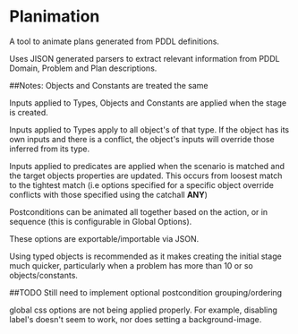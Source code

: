 # Planimation
A tool to animate plans generated from PDDL definitions.

Uses JISON generated parsers to extract relevant information from PDDL Domain, Problem and Plan descriptions.

##Notes:
Objects and Constants are treated the same

Inputs applied to Types, Objects and Constants are applied when the stage is created.

Inputs applied to Types apply to all object's of that type. If the object has its
own inputs and there is a conflict, the object's inputs will override those
inferred from its type.

Inputs applied to predicates are applied when the scenario is matched and the
target objects properties are updated. This occurs from loosest match to the
tightest match (i.e options specified for a specific object override conflicts
  with those specified using the catchall **ANY**)

Postconditions can be animated all together based on the action, or in
sequence (this is configurable in Global Options).

These options are exportable/importable via JSON.

Using typed objects is recommended as it makes creating the initial stage much
quicker, particularly when a problem has more than 10 or so objects/constants.

##TODO
Still need to implement optional postcondition grouping/ordering

global css options are not being applied properly. For example,
disabling label's doesn't seem to work, nor does setting a background-image.
